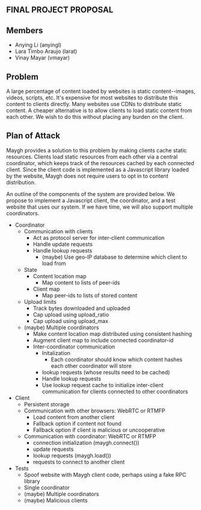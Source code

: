 FINAL PROJECT PROPOSAL
----------------------

## Members

* Anying Li (anyingl)
* Lara Timbo Araujo (larat)
* Vinay Mayar (vmayar)

## Problem

A large percentage of content loaded by websites is static content--images,
videos, scripts, etc.  It's expensive for most websites to distribute this
content to clients directly.  Many websites use CDNs to distribute static
content.  A cheaper alternative is to allow clients to load static content
from each other.  We wish to do this without placing any burden on the
client.

## Plan of Attack

Maygh provides a solution to this problem by making clients cache static
resources.  Clients load static resources from each other via a central
coordinator, which keeps track of the resources cached by each connected
client.  Since the client code is implemented as a Javascript library
loaded by the website, Maygh does not require users to opt in to
content distribution.

An outline of the components of the system are provided below.  We propose
to implement a Javascript client, the coordinator, and a test website that
uses our system.  If we have time, we will also support multiple
coordinators.

* Coordinator
  * Communication with clients
    * Act as protocol server for inter-client communication
    * Handle update requests
    * Handle lookup requests
      * (maybe) Use geo-IP database to determine which client to load from
  * State
    * Content location map
      * Map content to lists of peer-ids
    * Client map
      * Map peer-ids to lists of stored content
  * Upload limits
    * Track bytes downloaded and uploaded
    * Cap upload using upload_ratio
    * Cap upload using upload_max
  * (maybe) Multiple coordinators
    * Make content location map distributed using consistent hashing
    * Augment client map to include connected coordinator-id
    * Inter-coordinator communication
      * Initalization
        * Each coordinator should know which content hashes each other
          coordinator will store
      * lookup requests (whose results need to be cached)
      * Handle lookup requests
      * Use lookup request cache to initialize inter-client
        communication for clients connected to other coordinators
* Client
  * Persistent storage
  * Communication with other browsers: WebRTC or RTMFP
    * Load content from another client
    * Fallback option if content not found
    * Fallback option if client is malicious or uncooperative
  * Communication with coordinator: WebRTC or RTMFP
    * connection initialization (maygh.connect())
    * update requests 
    * lookup requests (maygh.load())
    * requests to connect to another client
* Tests
  * Spoof website with Maygh client code, perhaps using a fake
    RPC library
  * Single coordinator
  * (maybe) Multiple coordinators
  * (maybe) Malicious clients
